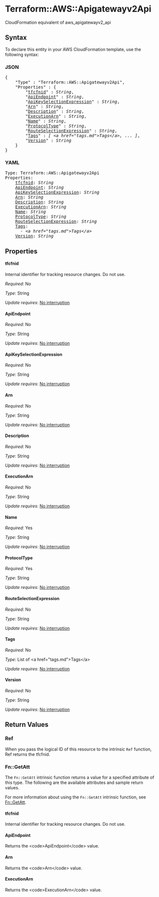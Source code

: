 # Terraform::AWS::Apigatewayv2Api

CloudFormation equivalent of aws_apigatewayv2_api

## Syntax

To declare this entity in your AWS CloudFormation template, use the following syntax:

### JSON

<pre>
{
    "Type" : "Terraform::AWS::Apigatewayv2Api",
    "Properties" : {
        "<a href="#tfcfnid" title="tfcfnid">tfcfnid</a>" : <i>String</i>,
        "<a href="#apiendpoint" title="ApiEndpoint">ApiEndpoint</a>" : <i>String</i>,
        "<a href="#apikeyselectionexpression" title="ApiKeySelectionExpression">ApiKeySelectionExpression</a>" : <i>String</i>,
        "<a href="#arn" title="Arn">Arn</a>" : <i>String</i>,
        "<a href="#description" title="Description">Description</a>" : <i>String</i>,
        "<a href="#executionarn" title="ExecutionArn">ExecutionArn</a>" : <i>String</i>,
        "<a href="#name" title="Name">Name</a>" : <i>String</i>,
        "<a href="#protocoltype" title="ProtocolType">ProtocolType</a>" : <i>String</i>,
        "<a href="#routeselectionexpression" title="RouteSelectionExpression">RouteSelectionExpression</a>" : <i>String</i>,
        "<a href="#tags" title="Tags">Tags</a>" : <i>[ &lt;a href=&#34;tags.md&#34;&gt;Tags&lt;/a&gt;, ... ]</i>,
        "<a href="#version" title="Version">Version</a>" : <i>String</i>
    }
}
</pre>

### YAML

<pre>
Type: Terraform::AWS::Apigatewayv2Api
Properties:
    <a href="#tfcfnid" title="tfcfnid">tfcfnid</a>: <i>String</i>
    <a href="#apiendpoint" title="ApiEndpoint">ApiEndpoint</a>: <i>String</i>
    <a href="#apikeyselectionexpression" title="ApiKeySelectionExpression">ApiKeySelectionExpression</a>: <i>String</i>
    <a href="#arn" title="Arn">Arn</a>: <i>String</i>
    <a href="#description" title="Description">Description</a>: <i>String</i>
    <a href="#executionarn" title="ExecutionArn">ExecutionArn</a>: <i>String</i>
    <a href="#name" title="Name">Name</a>: <i>String</i>
    <a href="#protocoltype" title="ProtocolType">ProtocolType</a>: <i>String</i>
    <a href="#routeselectionexpression" title="RouteSelectionExpression">RouteSelectionExpression</a>: <i>String</i>
    <a href="#tags" title="Tags">Tags</a>: <i>
      - &lt;a href=&#34;tags.md&#34;&gt;Tags&lt;/a&gt;</i>
    <a href="#version" title="Version">Version</a>: <i>String</i>
</pre>

## Properties

#### tfcfnid

Internal identifier for tracking resource changes. Do not use.

_Required_: No

_Type_: String

_Update requires_: [No interruption](https://docs.aws.amazon.com/AWSCloudFormation/latest/UserGuide/using-cfn-updating-stacks-update-behaviors.html#update-no-interrupt)

#### ApiEndpoint

_Required_: No

_Type_: String

_Update requires_: [No interruption](https://docs.aws.amazon.com/AWSCloudFormation/latest/UserGuide/using-cfn-updating-stacks-update-behaviors.html#update-no-interrupt)

#### ApiKeySelectionExpression

_Required_: No

_Type_: String

_Update requires_: [No interruption](https://docs.aws.amazon.com/AWSCloudFormation/latest/UserGuide/using-cfn-updating-stacks-update-behaviors.html#update-no-interrupt)

#### Arn

_Required_: No

_Type_: String

_Update requires_: [No interruption](https://docs.aws.amazon.com/AWSCloudFormation/latest/UserGuide/using-cfn-updating-stacks-update-behaviors.html#update-no-interrupt)

#### Description

_Required_: No

_Type_: String

_Update requires_: [No interruption](https://docs.aws.amazon.com/AWSCloudFormation/latest/UserGuide/using-cfn-updating-stacks-update-behaviors.html#update-no-interrupt)

#### ExecutionArn

_Required_: No

_Type_: String

_Update requires_: [No interruption](https://docs.aws.amazon.com/AWSCloudFormation/latest/UserGuide/using-cfn-updating-stacks-update-behaviors.html#update-no-interrupt)

#### Name

_Required_: Yes

_Type_: String

_Update requires_: [No interruption](https://docs.aws.amazon.com/AWSCloudFormation/latest/UserGuide/using-cfn-updating-stacks-update-behaviors.html#update-no-interrupt)

#### ProtocolType

_Required_: Yes

_Type_: String

_Update requires_: [No interruption](https://docs.aws.amazon.com/AWSCloudFormation/latest/UserGuide/using-cfn-updating-stacks-update-behaviors.html#update-no-interrupt)

#### RouteSelectionExpression

_Required_: No

_Type_: String

_Update requires_: [No interruption](https://docs.aws.amazon.com/AWSCloudFormation/latest/UserGuide/using-cfn-updating-stacks-update-behaviors.html#update-no-interrupt)

#### Tags

_Required_: No

_Type_: List of &lt;a href=&#34;tags.md&#34;&gt;Tags&lt;/a&gt;

_Update requires_: [No interruption](https://docs.aws.amazon.com/AWSCloudFormation/latest/UserGuide/using-cfn-updating-stacks-update-behaviors.html#update-no-interrupt)

#### Version

_Required_: No

_Type_: String

_Update requires_: [No interruption](https://docs.aws.amazon.com/AWSCloudFormation/latest/UserGuide/using-cfn-updating-stacks-update-behaviors.html#update-no-interrupt)

## Return Values

### Ref

When you pass the logical ID of this resource to the intrinsic `Ref` function, Ref returns the tfcfnid.

### Fn::GetAtt

The `Fn::GetAtt` intrinsic function returns a value for a specified attribute of this type. The following are the available attributes and sample return values.

For more information about using the `Fn::GetAtt` intrinsic function, see [Fn::GetAtt](https://docs.aws.amazon.com/AWSCloudFormation/latest/UserGuide/intrinsic-function-reference-getatt.html).

#### tfcfnid

Internal identifier for tracking resource changes. Do not use.

#### ApiEndpoint

Returns the &lt;code&gt;ApiEndpoint&lt;/code&gt; value.

#### Arn

Returns the &lt;code&gt;Arn&lt;/code&gt; value.

#### ExecutionArn

Returns the &lt;code&gt;ExecutionArn&lt;/code&gt; value.

